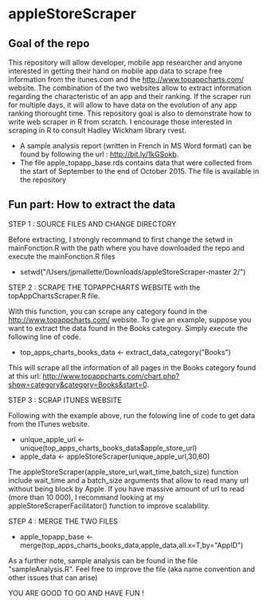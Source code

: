 # appleStoreScraper

## Goal of the repo

This repository will allow developer, mobile app researcher and anyone interested in getting their hand on mobile app data to scrape free information from the itunes.com and the http://www.topappcharts.com/ website. The combination of the two websites allow to extract information regarding the characteristic of an app and their ranking. If the scraper run for multiple days, it will allow to have data on the evolution of any app ranking thorought time. This repository goal is also to demonstrate how to write web scraper in R from scratch. I encourage those interested in scraping in R to consult Hadley Wickham library rvest.

* A sample analysis report (written in French in MS Word format) can be found by following the url : http://bit.ly/1kGSokb.
* The file apple_topapp_base.rds contains data that were collected from the start of September to the end of October 2015. The file is available in the repository

## Fun part: How to extract the data

STEP 1 : SOURCE FILES AND CHANGE DIRECTORY

Before extracting, I strongly recommand to first change the setwd in mainFonction.R with the path where you have downloaded the repo and execute the mainFonction.R files

* setwd("/Users/jpmallette/Downloads/appleStoreScraper-master 2/")

STEP 2 : SCRAPE THE TOPAPPCHARTS WEBSITE with the topAppChartsScraper.R file.

With this function, you can scrape any category found in the http://www.topappcharts.com/ website.
To give an example, suppose you want to extract the data found in the Books category. Simply execute the following 
line of code. 

* top_apps_charts_books_data <- extract_data_category("Books")

This will scrape all the information of all pages in the Books category found at this 
url: http://www.topappcharts.com/chart.php?show=category&category=Books&start=0.

STEP 3 : SCRAP ITUNES WEBSITE 

Following with the example above, run the folowing line of code to get data from the ITunes website.
* unique_apple_url <- unique(top_apps_charts_books_data$apple_store_url)
* apple_data <- appleStoreScraper(unique_apple_url,30,60)

The appleStoreScraper(apple_store_url,wait_time,batch_size) function include wait_time and a batch_size arguments that allow to read many url without being block by Apple. If you have massive amount of url to read (more than 10 000), I recommand looking at my appleStoreScraperFacilitator() function to improve scalability. 

STEP 4 : MERGE THE TWO FILES

* apple_topapp_base <-merge(top_apps_charts_books_data,apple_data,all.x=T,by="AppID")

As a further note, sample analysis can be found in the file "sampleAnalysis.R". Feel free to improve the file (aka name convention and other issues that can arise)

YOU ARE GOOD TO GO AND HAVE FUN ! 

